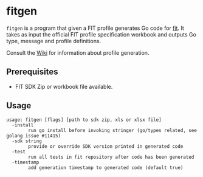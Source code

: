 # fitgen

```fitgen``` is a program that given a FIT profile generates Go code for
[fit](https://github.com/tormoder/fit). It takes as input the official FIT profile
specification workbook and outputs Go type, message and profile definitions.

Consult the [Wiki](https://github.com/tormoder/fit/wiki/Profile-Generation)
for information about profile generation.

## Prerequisites

* FIT SDK Zip or workbook file available.

## Usage

```shell
usage: fitgen [flags] [path to sdk zip, xls or xlsx file]
  -install
        run go install before invoking stringer (go/types related, see golang issue #11415)
  -sdk string
        provide or override SDK version printed in generated code
  -test
        run all tests in fit repository after code has been generated
  -timestamp
        add generation timestamp to generated code (default true)
```
